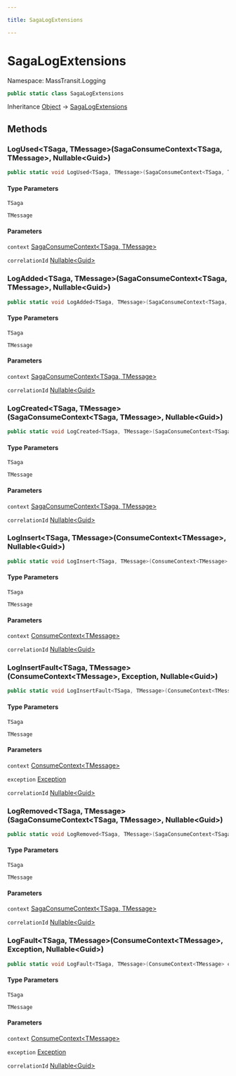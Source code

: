 ```yaml
---

title: SagaLogExtensions

---
```


# SagaLogExtensions

Namespace: MassTransit.Logging

```csharp
public static class SagaLogExtensions
```

Inheritance [Object](https://learn.microsoft.com/en-us/dotnet/api/system.object) → [SagaLogExtensions](../masstransit-logging/sagalogextensions)

## Methods

### **LogUsed\<TSaga, TMessage\>(SagaConsumeContext\<TSaga, TMessage\>, Nullable\<Guid\>)**

```csharp
public static void LogUsed<TSaga, TMessage>(SagaConsumeContext<TSaga, TMessage> context, Nullable<Guid> correlationId)
```

#### Type Parameters

`TSaga`<br/>

`TMessage`<br/>

#### Parameters

`context` [SagaConsumeContext\<TSaga, TMessage\>](../../masstransit-abstractions/masstransit/sagaconsumecontext-2)<br/>

`correlationId` [Nullable\<Guid\>](https://learn.microsoft.com/en-us/dotnet/api/system.nullable-1)<br/>

### **LogAdded\<TSaga, TMessage\>(SagaConsumeContext\<TSaga, TMessage\>, Nullable\<Guid\>)**

```csharp
public static void LogAdded<TSaga, TMessage>(SagaConsumeContext<TSaga, TMessage> context, Nullable<Guid> correlationId)
```

#### Type Parameters

`TSaga`<br/>

`TMessage`<br/>

#### Parameters

`context` [SagaConsumeContext\<TSaga, TMessage\>](../../masstransit-abstractions/masstransit/sagaconsumecontext-2)<br/>

`correlationId` [Nullable\<Guid\>](https://learn.microsoft.com/en-us/dotnet/api/system.nullable-1)<br/>

### **LogCreated\<TSaga, TMessage\>(SagaConsumeContext\<TSaga, TMessage\>, Nullable\<Guid\>)**

```csharp
public static void LogCreated<TSaga, TMessage>(SagaConsumeContext<TSaga, TMessage> context, Nullable<Guid> correlationId)
```

#### Type Parameters

`TSaga`<br/>

`TMessage`<br/>

#### Parameters

`context` [SagaConsumeContext\<TSaga, TMessage\>](../../masstransit-abstractions/masstransit/sagaconsumecontext-2)<br/>

`correlationId` [Nullable\<Guid\>](https://learn.microsoft.com/en-us/dotnet/api/system.nullable-1)<br/>

### **LogInsert\<TSaga, TMessage\>(ConsumeContext\<TMessage\>, Nullable\<Guid\>)**

```csharp
public static void LogInsert<TSaga, TMessage>(ConsumeContext<TMessage> context, Nullable<Guid> correlationId)
```

#### Type Parameters

`TSaga`<br/>

`TMessage`<br/>

#### Parameters

`context` [ConsumeContext\<TMessage\>](../../masstransit-abstractions/masstransit/consumecontext-1)<br/>

`correlationId` [Nullable\<Guid\>](https://learn.microsoft.com/en-us/dotnet/api/system.nullable-1)<br/>

### **LogInsertFault\<TSaga, TMessage\>(ConsumeContext\<TMessage\>, Exception, Nullable\<Guid\>)**

```csharp
public static void LogInsertFault<TSaga, TMessage>(ConsumeContext<TMessage> context, Exception exception, Nullable<Guid> correlationId)
```

#### Type Parameters

`TSaga`<br/>

`TMessage`<br/>

#### Parameters

`context` [ConsumeContext\<TMessage\>](../../masstransit-abstractions/masstransit/consumecontext-1)<br/>

`exception` [Exception](https://learn.microsoft.com/en-us/dotnet/api/system.exception)<br/>

`correlationId` [Nullable\<Guid\>](https://learn.microsoft.com/en-us/dotnet/api/system.nullable-1)<br/>

### **LogRemoved\<TSaga, TMessage\>(SagaConsumeContext\<TSaga, TMessage\>, Nullable\<Guid\>)**

```csharp
public static void LogRemoved<TSaga, TMessage>(SagaConsumeContext<TSaga, TMessage> context, Nullable<Guid> correlationId)
```

#### Type Parameters

`TSaga`<br/>

`TMessage`<br/>

#### Parameters

`context` [SagaConsumeContext\<TSaga, TMessage\>](../../masstransit-abstractions/masstransit/sagaconsumecontext-2)<br/>

`correlationId` [Nullable\<Guid\>](https://learn.microsoft.com/en-us/dotnet/api/system.nullable-1)<br/>

### **LogFault\<TSaga, TMessage\>(ConsumeContext\<TMessage\>, Exception, Nullable\<Guid\>)**

```csharp
public static void LogFault<TSaga, TMessage>(ConsumeContext<TMessage> context, Exception exception, Nullable<Guid> correlationId)
```

#### Type Parameters

`TSaga`<br/>

`TMessage`<br/>

#### Parameters

`context` [ConsumeContext\<TMessage\>](../../masstransit-abstractions/masstransit/consumecontext-1)<br/>

`exception` [Exception](https://learn.microsoft.com/en-us/dotnet/api/system.exception)<br/>

`correlationId` [Nullable\<Guid\>](https://learn.microsoft.com/en-us/dotnet/api/system.nullable-1)<br/>
